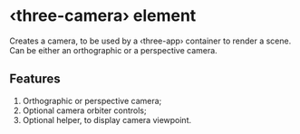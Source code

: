 # ‹three-camera› element

Creates a camera, to be used by a ‹three-app› container to render a scene. Can be either an orthographic or a perspective camera.

## Features

1. Orthographic or perspective camera;
2. Optional camera orbiter controls;
3. Optional helper, to display camera viewpoint.